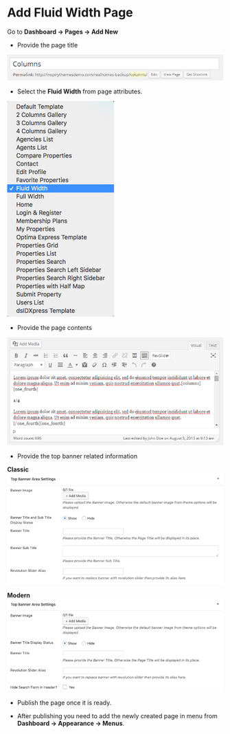 # Add Fluid Width Page

Go to **Dashboard → Pages → Add New**

- Provide the page title

![Add Fluid Width Page](images/create-pages/add-full-width-page.png)

- Select the **Fluid Width** from page attributes.

![Fluid Width Template](images/create-pages/fluid-width-template.png)

- Provide the page contents 

![Fluid Width Content](images/create-pages/full-width-content.png)

- Provide the top banner related information

**Classic**
![Banner Area Settings](images/add-content/top-banner-area-settings.png)

**Modern**
![Banner Area Settings](images/add-content/top-banner-area-settings-mod.png)

- Publish the page once it is ready.

- After publishing you need to add the newly created page in menu from **Dashboard → Appearance → Menus**.